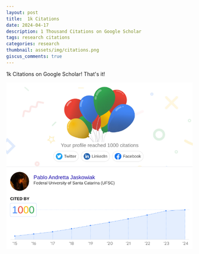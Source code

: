 ```yaml
---
layout: post
title:  1k Citations
date: 2024-04-17
description: 1 Thousand Citations on Google Scholar
tags: research citations
categories: research
thumbnail: assets/img/citations.png
giscus_comments: true
---
```


<style>body {text-align: justify}</style>

1k Citations on Google Scholar! That's it!

![Car Image](/assets/img/citations.png)
